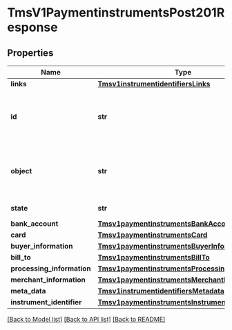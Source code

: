 # TmsV1PaymentinstrumentsPost201Response

## Properties
Name | Type | Description | Notes
------------ | ------------- | ------------- | -------------
**links** | [**Tmsv1instrumentidentifiersLinks**](Tmsv1instrumentidentifiersLinks.md) |  | [optional] 
**id** | **str** | Unique identification number assigned by CyberSource to the submitted request. | [optional] 
**object** | **str** | Describes type of token. For example: customer, paymentInstrument or instrumentIdentifier. | [optional] 
**state** | **str** | Current state of the token. | [optional] 
**bank_account** | [**Tmsv1paymentinstrumentsBankAccount**](Tmsv1paymentinstrumentsBankAccount.md) |  | [optional] 
**card** | [**Tmsv1paymentinstrumentsCard**](Tmsv1paymentinstrumentsCard.md) |  | [optional] 
**buyer_information** | [**Tmsv1paymentinstrumentsBuyerInformation**](Tmsv1paymentinstrumentsBuyerInformation.md) |  | [optional] 
**bill_to** | [**Tmsv1paymentinstrumentsBillTo**](Tmsv1paymentinstrumentsBillTo.md) |  | [optional] 
**processing_information** | [**Tmsv1paymentinstrumentsProcessingInformation**](Tmsv1paymentinstrumentsProcessingInformation.md) |  | [optional] 
**merchant_information** | [**Tmsv1paymentinstrumentsMerchantInformation**](Tmsv1paymentinstrumentsMerchantInformation.md) |  | [optional] 
**meta_data** | [**Tmsv1instrumentidentifiersMetadata**](Tmsv1instrumentidentifiersMetadata.md) |  | [optional] 
**instrument_identifier** | [**Tmsv1paymentinstrumentsInstrumentIdentifier**](Tmsv1paymentinstrumentsInstrumentIdentifier.md) |  | [optional] 

[[Back to Model list]](../README.md#documentation-for-models) [[Back to API list]](../README.md#documentation-for-api-endpoints) [[Back to README]](../README.md)


